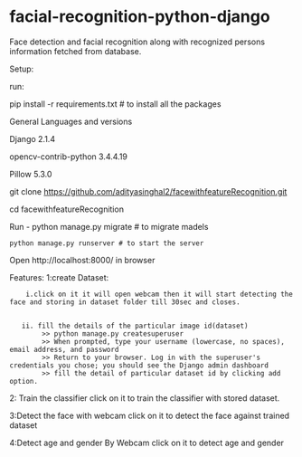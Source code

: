 # facial-recognition-python-django
Face detection and facial recognition along with recognized persons information fetched from database.


Setup:

run:

pip install -r requirements.txt # to install all the packages



General Languages and versions

Django                2.1.4

opencv-contrib-python 3.4.4.19

Pillow                5.3.0

git clone https://github.com/adityasinghal2/facewithfeatureRecognition.git

cd facewithfeatureRecognition

Run -
    python manage.py migrate # to migrate madels
    
    python manage.py runserver # to start the server
    
Open http://localhost:8000/ in browser
    
Features:
1:create Dataset:
        
        
        
        i.click on it it will open webcam then it will start detecting the face and storing in dataset folder till 30sec and closes.
       
       
       ii. fill the details of the particular image id(dataset)
            >> python manage.py createsuperuser
            >> When prompted, type your username (lowercase, no spaces), email address, and password
            >> Return to your browser. Log in with the superuser's credentials you chose; you should see the Django admin dashboard
            >> fill the detail of particular dataset id by clicking add option.


2: Train the classifier
        click on it to train the classifier with stored dataset.



3:Detect the face with webcam
        click on it to detect the face against trained dataset
 
 
 
 
 
 4:Detect age and gender By Webcam
        click on it to detect age and gender
 
 


    

